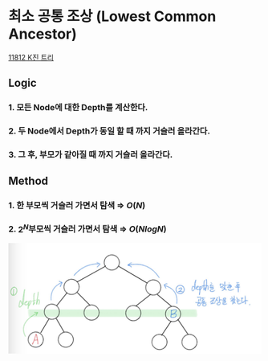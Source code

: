 # 최소 공통 조상 (Lowest Common Ancestor)

[11812 K진 트리](11812%20K%E1%84%8C%E1%85%B5%E1%86%AB%20%E1%84%90%E1%85%B3%E1%84%85%E1%85%B5%2085057b95e7634620a03e3cf4f7a6eef3.md)

## Logic

### 1. 모든 Node에 대한 Depth를 계산한다.

### 2. 두 Node에서 Depth가 동일 할 때 까지 거슬러 올라간다.

### 3. 그 후, 부모가 같아질 때 까지 거슬러 올라간다.

## Method

### 1. 한 부모씩 거슬러 가면서 탐색 ⇒ $O(N)$

### 2. $2^N$부모씩 거슬러 가면서 탐색 ⇒ $O(NlogN)$

![%E1%84%8E%E1%85%AC%E1%84%89%E1%85%A9%20%E1%84%80%E1%85%A9%E1%86%BC%E1%84%90%E1%85%A9%E1%86%BC%20%E1%84%8C%E1%85%A9%E1%84%89%E1%85%A1%E1%86%BC%20(Lowest%20Common%20Ancestor)%2078fa02e169ee46fcb93a06ebba79c6aa/Untitled.png](%E1%84%8E%E1%85%AC%E1%84%89%E1%85%A9%20%E1%84%80%E1%85%A9%E1%86%BC%E1%84%90%E1%85%A9%E1%86%BC%20%E1%84%8C%E1%85%A9%E1%84%89%E1%85%A1%E1%86%BC%20(Lowest%20Common%20Ancestor)%2078fa02e169ee46fcb93a06ebba79c6aa/Untitled.png)